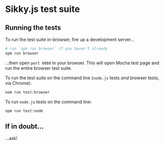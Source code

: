 # Sikky.js test suite

## Running the tests

To run the test suite in-browser, fire up a development server...

```bash
# run `npm run browser` if you haven't already
npm run browser
```

...then open `port 8080` in your browser. This will open Mocha test page and run the entire browser test suite.

To run the test suite on the command line (`node.js` tests *and* browser tests, via Chrome):

```bash
nom run test:browser
```

To run `node.js` tests on the command line:

```bash
npm run test:node
```

## If in doubt...

...ask!